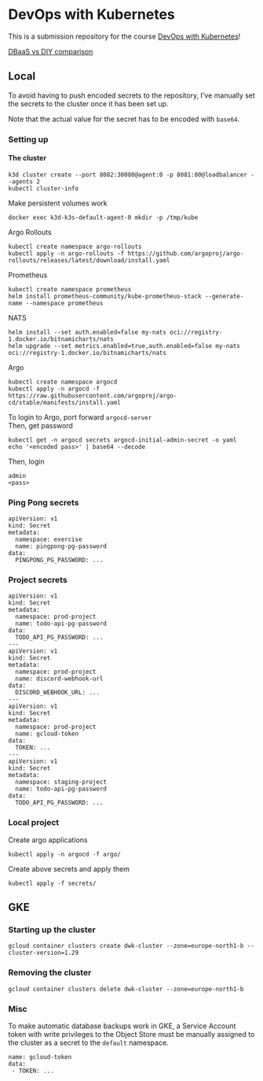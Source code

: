 # DevOps with Kubernetes

This is a submission repository for the course
[DevOps with Kubernetes](https://devopswithkubernetes.com/)!

[DBaaS vs DIY comparison](./part3/3.06/dbaas-vs-diy.md)

## Local

To avoid having to push encoded secrets to the repository, I've manually set the secrets to the cluster once it has been set up.

Note that the actual value for the secret has to be encoded with `base64`.

### Setting up

#### The cluster

```
k3d cluster create --port 8082:30080@agent:0 -p 8081:80@loadbalancer --agents 2
kubectl cluster-info
```

Make persistent volumes work

```
docker exec k3d-k3s-default-agent-0 mkdir -p /tmp/kube
```

Argo Rollouts

```
kubectl create namespace argo-rollouts
kubectl apply -n argo-rollouts -f https://github.com/argoproj/argo-rollouts/releases/latest/download/install.yaml
```

Prometheus

```
kubectl create namespace prometheus
helm install prometheus-community/kube-prometheus-stack --generate-name --namespace prometheus
```

NATS

```
helm install --set auth.enabled=false my-nats oci://registry-1.docker.io/bitnamicharts/nats
helm upgrade --set metrics.enabled=true,auth.enabled=false my-nats oci://registry-1.docker.io/bitnamicharts/nats
```

Argo

```
kubectl create namespace argocd
kubectl apply -n argocd -f https://raw.githubusercontent.com/argoproj/argo-cd/stable/manifests/install.yaml
```

To login to Argo, port forward `argocd-server`  
Then, get password
```
kubectl get -n argocd secrets argocd-initial-admin-secret -o yaml
echo '<encoded pass>' | base64 --decode
```

Then, login  
```
admin
<pass>
```

### Ping Pong secrets

```
apiVersion: v1
kind: Secret
metadata:
  namespace: exercise
  name: pingpong-pg-password
data:
  PINGPONG_PG_PASSWORD: ...
```

### Project secrets

```
apiVersion: v1
kind: Secret
metadata:
  namespace: prod-project
  name: todo-api-pg-password
data:
  TODO_API_PG_PASSWORD: ...
---
apiVersion: v1
kind: Secret
metadata:
  namespace: prod-project
  name: discord-webhook-url
data:
  DISCORD_WEBHOOK_URL: ...
---
apiVersion: v1
kind: Secret
metadata:
  namespace: prod-project
  name: gcloud-token
data:
  TOKEN: ...
---
apiVersion: v1
kind: Secret
metadata:
  namespace: staging-project
  name: todo-api-pg-password
data:
  TODO_API_PG_PASSWORD: ...
```

### Local project

Create argo applications

```
kubectl apply -n argocd -f argo/
```

Create above secrets and apply them

```
kubectl apply -f secrets/
```

## GKE

### Starting up the cluster

```
gcloud container clusters create dwk-cluster --zone=europe-north1-b --cluster-version=1.29
```

### Removing the cluster

```
gcloud container clusters delete dwk-cluster --zone=europe-north1-b
```

### Misc

To make automatic database backups work in GKE, a Service Account token with
write privileges to the Object Store must be manually assigned to the cluster as
a secret to the `default` namespace.

```
name: gcloud-token
data:
 - TOKEN: ...
```
